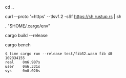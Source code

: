 cd ..

curl --proto '=https' --tlsv1.2 -sSf https://sh.rustup.rs | sh

. "$HOME/.cargo/env"

cargo build --release

cargo bench

```
$ time cargo run --release test/fib32.wasm fib 40
102334155
real    0m6.987s
user    0m6.331s
sys     0m0.020s
```